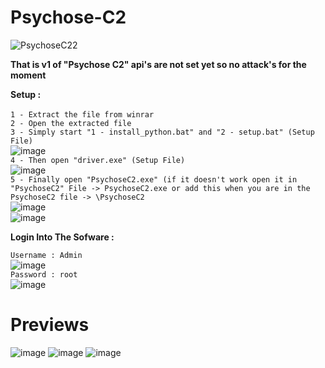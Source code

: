 # Psychose-C2

![PsychoseC22](https://user-images.githubusercontent.com/116169179/196691421-5bcddcb3-d5fe-470e-adba-9914da9cf29e.png)

**That is v1 of "Psychose C2" api's are not set yet so no attack's for the moment**

**Setup :**<br><br>
``
1 - Extract the file from winrar
``
<br>
``
2 - Open the extracted file
``
<br>
``
3 - Simply start "1 - install_python.bat" and "2 - setup.bat" (Setup File)
``
<br>
![image](https://user-images.githubusercontent.com/116169179/196683930-d8f513a8-620f-419d-9d23-ef99af89e300.png)
<br>
``
4 - Then open "driver.exe" (Setup File)
``
<br>
![image](https://user-images.githubusercontent.com/116169179/196682839-eb0f9356-f4cb-4149-beff-ecdf8ff5eb15.png)
<br>
``
5 - Finally open "PsychoseC2.exe" (if it doesn't work open it in "PsychoseC2" File -> PsychoseC2.exe or add this when you are in the PsychoseC2 file -> \PsychoseC2
``
<br>
![image](https://user-images.githubusercontent.com/116169179/196687044-c74cb6e3-aea8-4b43-bb8f-79e94c3e3338.png)
<br>
![image](https://user-images.githubusercontent.com/116169179/196688178-977884f6-a9c7-4c19-a512-840af6a5e3b9.png)
<br>

**Login Into The Sofware :**

``Username : Admin``
<br>
![image](https://user-images.githubusercontent.com/116169179/196688946-9852cf13-c5a2-4da1-b525-ed9a3f5227fc.png)
<br>
``Password : root``
<br>
![image](https://user-images.githubusercontent.com/116169179/196689075-3a44a402-a4fe-420f-a2d1-bb0ac20dc80e.png)
<br>

# Previews

![image](https://user-images.githubusercontent.com/116169179/196689219-0aa4a564-364b-443d-805c-2f44ff0939ff.png)
![image](https://user-images.githubusercontent.com/116169179/196689380-4fbc9e5e-dc59-4342-82a7-7ed56591d7dd.png)
![image](https://user-images.githubusercontent.com/116169179/196689471-db6ab416-c557-4436-9e85-c061aaee2612.png)



